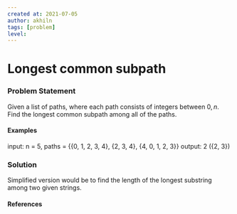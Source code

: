 ```yaml
---
created at: 2021-07-05 
author: akhiln
tags: [problem]
level: 
---
```


# Longest common subpath 
### Problem Statement
Given a list of paths, where each path consists of integers between ${0, n}$. Find the longest common subpath among all of the paths.

#### Examples
input: n = 5, paths = {{0, 1, 2, 3, 4}, {2, 3, 4}, {4, 0, 1, 2, 3}}
output: 2 ({2, 3})

### Solution
Simplified version would be to find the length of the longest substring among two given strings.

#### References

